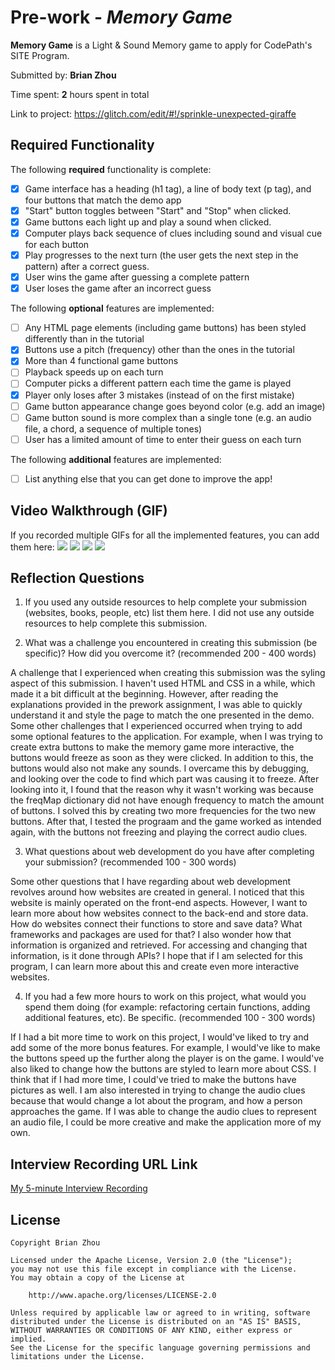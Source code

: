 # Pre-work - *Memory Game*

**Memory Game** is a Light & Sound Memory game to apply for CodePath's SITE Program. 

Submitted by: **Brian Zhou**

Time spent: **2** hours spent in total

Link to project: https://glitch.com/edit/#!/sprinkle-unexpected-giraffe

## Required Functionality

The following **required** functionality is complete:

* [X] Game interface has a heading (h1 tag), a line of body text (p tag), and four buttons that match the demo app
* [X] "Start" button toggles between "Start" and "Stop" when clicked. 
* [X] Game buttons each light up and play a sound when clicked. 
* [X] Computer plays back sequence of clues including sound and visual cue for each button
* [X] Play progresses to the next turn (the user gets the next step in the pattern) after a correct guess. 
* [X] User wins the game after guessing a complete pattern
* [X] User loses the game after an incorrect guess

The following **optional** features are implemented:

* [ ] Any HTML page elements (including game buttons) has been styled differently than in the tutorial
* [X] Buttons use a pitch (frequency) other than the ones in the tutorial
* [X] More than 4 functional game buttons
* [ ] Playback speeds up on each turn
* [ ] Computer picks a different pattern each time the game is played
* [X] Player only loses after 3 mistakes (instead of on the first mistake)
* [ ] Game button appearance change goes beyond color (e.g. add an image)
* [ ] Game button sound is more complex than a single tone (e.g. an audio file, a chord, a sequence of multiple tones)
* [ ] User has a limited amount of time to enter their guess on each turn

The following **additional** features are implemented:

- [ ] List anything else that you can get done to improve the app!

## Video Walkthrough (GIF)

If you recorded multiple GIFs for all the implemented features, you can add them here:
![](gif1-link-here)
![](gif2-link-here)
![](gif3-link-here)
![](gif4-link-here)

## Reflection Questions
1. If you used any outside resources to help complete your submission (websites, books, people, etc) list them here. 
I did not use any outside resources to help complete this submission.

2. What was a challenge you encountered in creating this submission (be specific)? How did you overcome it? (recommended 200 - 400 words) 

A challenge that I experienced when creating this submission was the syling aspect of this submission. I haven't used HTML and CSS in a while, which made it a bit difficult at the beginning. However, after reading the explanations provided in the prework assignment, I was able to quickly understand it and style the page to match the one presented in the demo. Some other challenges that I experienced occurred when trying to add some optional features to the application. For example, when I was trying to create extra buttons to make the memory game more interactive, the buttons would freeze as soon as they were clicked. In addition to this, the buttons would also not make any sounds. I overcame this by debugging, and looking over the code to find which part was causing it to freeze. After looking into it, I found that the reason why it wasn't working was because the freqMap dictionary did not have enough frequency to match the amount of buttons. I solved this by creating two more frequencies for the two new buttons. After that, I tested the prograam and the game worked as intended again, with the buttons not freezing and playing the correct audio clues.

3. What questions about web development do you have after completing your submission? (recommended 100 - 300 words) 

Some other questions that I have regarding about web development revolves around how websites are created in general. I noticed that this website is mainly operated on the front-end aspects. However, I want to learn more about how websites connect to the back-end and store data. How do websites connect their functions to store and save data? What frameworks and packages are used for that? I also wonder how that information is organized and retrieved. For accessing and changing that information, is it done through APIs? I hope that if I am selected for this program, I can learn more about this and create even more interactive websites.

4. If you had a few more hours to work on this project, what would you spend them doing (for example: refactoring certain functions, adding additional features, etc). Be specific. (recommended 100 - 300 words) 

If I had a bit more time to work on this project, I would've liked to try and add some of the more bonus features. For example, I would've like to make the buttons speed up the further along the player is on the game. I would've also liked to change how the buttons are styled to learn more about CSS. I think that if I had more time, I could've tried to make the buttons have pictures as well. I am also interested in trying to change the audio clues because that would change a lot about the program, and how a person approaches the game. If I was able to change the audio clues to represent an audio file, I could be more creative and make the application more of my own.


## Interview Recording URL Link

[My 5-minute Interview Recording](your-link-here)


## License

    Copyright Brian Zhou

    Licensed under the Apache License, Version 2.0 (the "License");
    you may not use this file except in compliance with the License.
    You may obtain a copy of the License at

        http://www.apache.org/licenses/LICENSE-2.0

    Unless required by applicable law or agreed to in writing, software
    distributed under the License is distributed on an "AS IS" BASIS,
    WITHOUT WARRANTIES OR CONDITIONS OF ANY KIND, either express or implied.
    See the License for the specific language governing permissions and
    limitations under the License.
